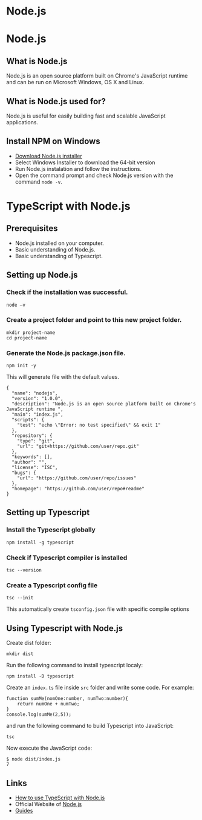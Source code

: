 # Node.js
Node.js
===
## What is Node.js
Node.js is an open source platform built on Chrome's JavaScript runtime and can be run on Microsoft Windows, OS X and Linux.

## What is Node.js used for?
Node.js is useful for easily building fast and scalable JavaScript applications.

## Install NPM on Windows
- [Download Node.js installer](https://nodejs.org/en/download/current/)
- Select Windows Installer to download the 64-bit version
- Run Node.js instalation and follow the instructions.
- Open the command prompt and check Node.js version with the command `node -v`.

TypeScript with Node.js
===
## Prerequisites
- Node.js installed on your computer.
- Basic understanding of Node.js.
- Basic understanding of Typescript.

## Setting up Node.js
### Check if the installation was successful.
```
node –v
```
### Create a project folder and point to this new project folder.
```
mkdir project-name
cd project-name
```
### Generate the Node.js package.json file.
```
npm init -y
```
This will generate file with the default values.
```
{
  "name": "nodejs",
  "version": "1.0.0",
  "description": "Node.js is an open source platform built on Chrome's JavaScript runtime ",
  "main": "index.js",
  "scripts": {
    "test": "echo \"Error: no test specified\" && exit 1"
  },
  "repository": {
    "type": "git",
    "url": "git+https://github.com/user/repo.git"
  },
  "keywords": [],
  "author": "",
  "license": "ISC",
  "bugs": {
    "url": "https://github.com/user/repo/issues"
  },
  "homepage": "https://github.com/user/repo#readme"
}
```
## Setting up Typescript
### Install the Typescript globally
```
npm install -g typescript
```
### Check if Typescript compiler is installed
```
tsc --version
```
### Create a Typescript config file
```
tsc --init
```
This automatically create `tsconfig.json` file with specific compile options

## Using Typescript with Node.js
Create dist folder:
```
mkdir dist
```
Run the following command to install typescript localy:
```
npm install -D typescript
```
Create an `index.ts` file inside `src` folder and write some code. For example:
```
function sumMe(nomOne:number, numTwo:number){
    return numOne + numTwo;
}
console.log(sumMe(2,5));
```
and run the following command to build Typescript into JavaScript:
```
tsc
```
Now execute the JavaScript code:
```
$ node dist/index.js
7
```

## Links
- [How to use TypeScript with Node.js](https://www.section.io/engineering-education/how-to-use-typescript-with-nodejs/)
- Official Website of [Node.js](https://nodejs.org/)
- [Guides](https://nodejs.org/en/docs/guides/)
